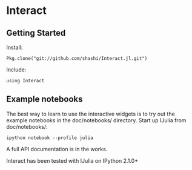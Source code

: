 # Interact

## Getting Started

Install:
```{.julia execute="false"}
Pkg.clone("git://github.com/shashi/Interact.jl.git")
```
Include:
```{.julia execute="false"}
using Interact
```

## Example notebooks

The best way to learn to use the interactive widgets is to try out the example notebooks in the doc/notebooks/ directory. Start up IJulia from doc/notebooks/:

```{.shell execute="false"}
ipython notebook --profile julia
```

A full API documentation is in the works.

Interact has been tested with IJulia on IPython 2.1.0+
